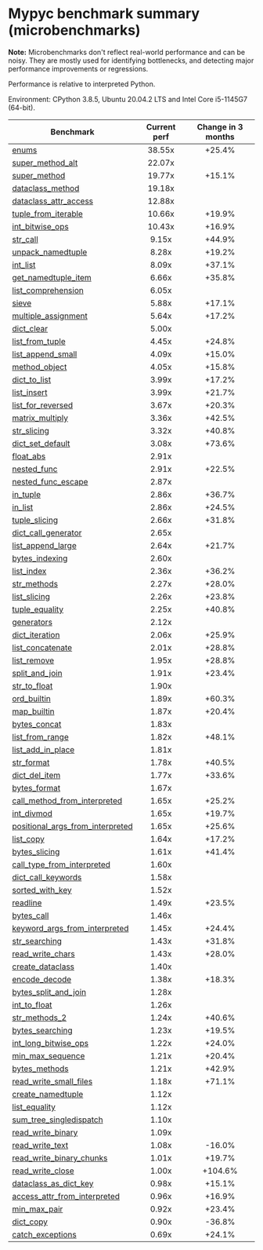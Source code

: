 # Mypyc benchmark summary (microbenchmarks)

**Note:** Microbenchmarks don't reflect real-world performance and can be noisy.
           They are mostly used for identifying bottlenecks, and detecting major performance
           improvements or regressions.

Performance is relative to interpreted Python.

Environment: CPython 3.8.5, Ubuntu 20.04.2 LTS and Intel Core i5-1145G7 (64-bit).

| Benchmark | Current perf | Change in 3 months |
| --- | :---: | :---: |
| [enums](benchmarks/enums.md) | 38.55x | +25.4% |
| [super_method_alt](benchmarks/super_method_alt.md) | 22.07x |  |
| [super_method](benchmarks/super_method.md) | 19.77x | +15.1% |
| [dataclass_method](benchmarks/dataclass_method.md) | 19.18x |  |
| [dataclass_attr_access](benchmarks/dataclass_attr_access.md) | 12.88x |  |
| [tuple_from_iterable](benchmarks/tuple_from_iterable.md) | 10.66x | +19.9% |
| [int_bitwise_ops](benchmarks/int_bitwise_ops.md) | 10.43x | +16.9% |
| [str_call](benchmarks/str_call.md) | 9.15x | +44.9% |
| [unpack_namedtuple](benchmarks/unpack_namedtuple.md) | 8.28x | +19.2% |
| [int_list](benchmarks/int_list.md) | 8.09x | +37.1% |
| [get_namedtuple_item](benchmarks/get_namedtuple_item.md) | 6.66x | +35.8% |
| [list_comprehension](benchmarks/list_comprehension.md) | 6.05x |  |
| [sieve](benchmarks/sieve.md) | 5.88x | +17.1% |
| [multiple_assignment](benchmarks/multiple_assignment.md) | 5.64x | +17.2% |
| [dict_clear](benchmarks/dict_clear.md) | 5.00x |  |
| [list_from_tuple](benchmarks/list_from_tuple.md) | 4.45x | +24.8% |
| [list_append_small](benchmarks/list_append_small.md) | 4.09x | +15.0% |
| [method_object](benchmarks/method_object.md) | 4.05x | +15.8% |
| [dict_to_list](benchmarks/dict_to_list.md) | 3.99x | +17.2% |
| [list_insert](benchmarks/list_insert.md) | 3.99x | +21.7% |
| [list_for_reversed](benchmarks/list_for_reversed.md) | 3.67x | +20.3% |
| [matrix_multiply](benchmarks/matrix_multiply.md) | 3.36x | +42.5% |
| [str_slicing](benchmarks/str_slicing.md) | 3.32x | +40.8% |
| [dict_set_default](benchmarks/dict_set_default.md) | 3.08x | +73.6% |
| [float_abs](benchmarks/float_abs.md) | 2.91x |  |
| [nested_func](benchmarks/nested_func.md) | 2.91x | +22.5% |
| [nested_func_escape](benchmarks/nested_func_escape.md) | 2.87x |  |
| [in_tuple](benchmarks/in_tuple.md) | 2.86x | +36.7% |
| [in_list](benchmarks/in_list.md) | 2.86x | +24.5% |
| [tuple_slicing](benchmarks/tuple_slicing.md) | 2.66x | +31.8% |
| [dict_call_generator](benchmarks/dict_call_generator.md) | 2.65x |  |
| [list_append_large](benchmarks/list_append_large.md) | 2.64x | +21.7% |
| [bytes_indexing](benchmarks/bytes_indexing.md) | 2.60x |  |
| [list_index](benchmarks/list_index.md) | 2.36x | +36.2% |
| [str_methods](benchmarks/str_methods.md) | 2.27x | +28.0% |
| [list_slicing](benchmarks/list_slicing.md) | 2.26x | +23.8% |
| [tuple_equality](benchmarks/tuple_equality.md) | 2.25x | +40.8% |
| [generators](benchmarks/generators.md) | 2.12x |  |
| [dict_iteration](benchmarks/dict_iteration.md) | 2.06x | +25.9% |
| [list_concatenate](benchmarks/list_concatenate.md) | 2.01x | +28.8% |
| [list_remove](benchmarks/list_remove.md) | 1.95x | +28.8% |
| [split_and_join](benchmarks/split_and_join.md) | 1.91x | +23.4% |
| [str_to_float](benchmarks/str_to_float.md) | 1.90x |  |
| [ord_builtin](benchmarks/ord_builtin.md) | 1.89x | +60.3% |
| [map_builtin](benchmarks/map_builtin.md) | 1.87x | +20.4% |
| [bytes_concat](benchmarks/bytes_concat.md) | 1.83x |  |
| [list_from_range](benchmarks/list_from_range.md) | 1.82x | +48.1% |
| [list_add_in_place](benchmarks/list_add_in_place.md) | 1.81x |  |
| [str_format](benchmarks/str_format.md) | 1.78x | +40.5% |
| [dict_del_item](benchmarks/dict_del_item.md) | 1.77x | +33.6% |
| [bytes_format](benchmarks/bytes_format.md) | 1.67x |  |
| [call_method_from_interpreted](benchmarks/call_method_from_interpreted.md) | 1.65x | +25.2% |
| [int_divmod](benchmarks/int_divmod.md) | 1.65x | +19.7% |
| [positional_args_from_interpreted](benchmarks/positional_args_from_interpreted.md) | 1.65x | +25.6% |
| [list_copy](benchmarks/list_copy.md) | 1.64x | +17.2% |
| [bytes_slicing](benchmarks/bytes_slicing.md) | 1.61x | +41.4% |
| [call_type_from_interpreted](benchmarks/call_type_from_interpreted.md) | 1.60x |  |
| [dict_call_keywords](benchmarks/dict_call_keywords.md) | 1.58x |  |
| [sorted_with_key](benchmarks/sorted_with_key.md) | 1.52x |  |
| [readline](benchmarks/readline.md) | 1.49x | +23.5% |
| [bytes_call](benchmarks/bytes_call.md) | 1.46x |  |
| [keyword_args_from_interpreted](benchmarks/keyword_args_from_interpreted.md) | 1.45x | +24.4% |
| [str_searching](benchmarks/str_searching.md) | 1.43x | +31.8% |
| [read_write_chars](benchmarks/read_write_chars.md) | 1.43x | +28.0% |
| [create_dataclass](benchmarks/create_dataclass.md) | 1.40x |  |
| [encode_decode](benchmarks/encode_decode.md) | 1.38x | +18.3% |
| [bytes_split_and_join](benchmarks/bytes_split_and_join.md) | 1.28x |  |
| [int_to_float](benchmarks/int_to_float.md) | 1.26x |  |
| [str_methods_2](benchmarks/str_methods_2.md) | 1.24x | +40.6% |
| [bytes_searching](benchmarks/bytes_searching.md) | 1.23x | +19.5% |
| [int_long_bitwise_ops](benchmarks/int_long_bitwise_ops.md) | 1.22x | +24.0% |
| [min_max_sequence](benchmarks/min_max_sequence.md) | 1.21x | +20.4% |
| [bytes_methods](benchmarks/bytes_methods.md) | 1.21x | +42.9% |
| [read_write_small_files](benchmarks/read_write_small_files.md) | 1.18x | +71.1% |
| [create_namedtuple](benchmarks/create_namedtuple.md) | 1.12x |  |
| [list_equality](benchmarks/list_equality.md) | 1.12x |  |
| [sum_tree_singledispatch](benchmarks/sum_tree_singledispatch.md) | 1.10x |  |
| [read_write_binary](benchmarks/read_write_binary.md) | 1.09x |  |
| [read_write_text](benchmarks/read_write_text.md) | 1.08x | -16.0% |
| [read_write_binary_chunks](benchmarks/read_write_binary_chunks.md) | 1.01x | +19.7% |
| [read_write_close](benchmarks/read_write_close.md) | 1.00x | +104.6% |
| [dataclass_as_dict_key](benchmarks/dataclass_as_dict_key.md) | 0.98x | +15.1% |
| [access_attr_from_interpreted](benchmarks/access_attr_from_interpreted.md) | 0.96x | +16.9% |
| [min_max_pair](benchmarks/min_max_pair.md) | 0.92x | +23.4% |
| [dict_copy](benchmarks/dict_copy.md) | 0.90x | -36.8% |
| [catch_exceptions](benchmarks/catch_exceptions.md) | 0.69x | +24.1% |
